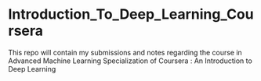 # Introduction_To_Deep_Learning_Coursera
This repo will contain my submissions and notes regarding the course in Advanced Machine Learning Specialization of Coursera : An Introduction to Deep Learning
